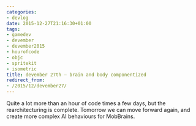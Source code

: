 ```yaml
---
categories:
- devlog
date: 2015-12-27T21:16:30+01:00
tags:
- gamedev
- devember
- devember2015
- hourofcode
- objc
- spritekit
- isometric
title: devember 27th — brain and body componentized
redirect_from:
- /2015/12/devember27/
---
```

Quite a lot more than an hour of code times a few days, but the rearchitecturing is complete. Tomorrow we can move forward again, and create more complex AI behaviours for MobBrains.
